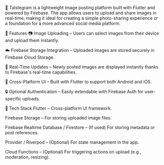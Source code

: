 📸 Talstegram is a lightweight image posting platform built with Flutter and powered by Firebase. The app allows users to upload and share images in real-time, making it ideal for creating a simple photo-sharing experience or a foundation for a more advanced social media platform.

🚀 Features
📷 Image Uploading – Users can select images from their device and upload them instantly.

☁️ Firebase Storage Integration – Uploaded images are stored securely in Firebase Cloud Storage.

🔄 Real-Time Updates – Newly posted images are displayed instantly thanks to Firebase's real-time capabilities.

📱 Cross-Platform UI – Built with Flutter to support both Android and iOS.

🔒 Optional Authentication – Easily extendable with Firebase Auth for user-specific uploads.

🧰 Tech Stack
Flutter – Cross-platform UI framework.

Firebase Storage – For storing uploaded image files.

Firebase Realtime Database / Firestore – (If used) For storing metadata or post references.

Provider / Riverpod – (Optional) For state management in the app.

Cloud Functions – (Optional) For triggering actions on upload (e.g., moderation, resizing).
